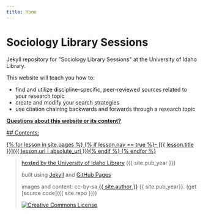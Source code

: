 ```yaml
---
title: Home
---
```

# Sociology Library Sessions

Jekyll repository for "Sociology Library Sessions" at the University of Idaho Library.

<link to repository>

This website will teach you how to:
- find and utilize discipline-specific, peer-reviewed sources related to your research topic
- create and modify your search strategies
- use citation chaining backwards and forwards through a research topic

<a href="https://vivo.nkn.uidaho.edu/vivo/display/n104190" target="_blank">**Questions about this website or its content?** 

<div class="toc" markdown="1">
## Contents:

{% for lesson in site.pages %}
{% if lesson.nav == true %}- [{{ lesson.title }}]({{ lesson.url | absolute_url }}){% endif %}
{% endfor %}
</div>

> hosted by the <a href="https://www.lib.uidaho.edu/" target="_blank">University of Idaho Library</a> ({{ site.pub_year }})
>
> built using [Jekyll](https://jekyllrb.com/) and [GitHub Pages](https://pages.github.com/)
>
> images and content: cc-by-sa <a href="https://github.com/{{ site.github_username }}">{{ site.author }}</a> {{ site.pub_year}}. (get [source code]({{ site.repo }}))
>
> <a href="http://creativecommons.org/licenses/by-sa/4.0/" rel="license"><img style="border-width: 0;" src="https://i.creativecommons.org/l/by-sa/4.0/88x31.png" alt="Creative Commons License" /></a>
